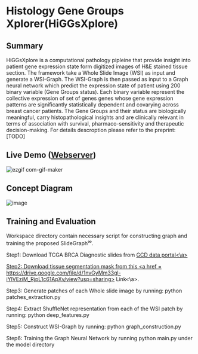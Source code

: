 # Histology Gene Groups Xplorer(HiGGsXplore)

## Summary
HiGGsXplore is a computational pathology pipleine that provide insight into patient gene expression state form digitized images of H&E stained tissue section.
The framework take a Whole Slide Image (WSI) as input and generate a WSI-Graph. The WSI-Graph is then passed as input to a Graph neural network which predict
the expression state of patient using 200 binary variable (Gene Groups status). Each binary variable represent the collective expression of set of genes genes whose
gene expression patterns are significantly statistically dependent and covarying across breast cancer patients. The Gene Groups and their status are biologically meaningful,
carry histopathological insights and are clinically relevant in terms of association with survival, pharmaco-sensitivity and therapeutic decision-making. 
For details descroption please refer to the preprint: [TODO] 

## Live Demo (<a href='https://tiademos.dcs.warwick.ac.uk/bokeh_app?demo=HiGGsXplore'>Webserver</a>) 

![ezgif com-gif-maker](https://user-images.githubusercontent.com/13537509/230781325-477a60ac-2229-46b5-96f3-6892c6eaf7d6.gif)


## Concept Diagram
![image](https://user-images.githubusercontent.com/13537509/230778558-4403a42f-4819-41bf-af2d-53e92f84af05.png)

## Training and Evaluation

Workspace directory contain necessary script for constructing graph and training the proposed SlideGraph<sup>∞</sup>. 

Step1: Download TCGA BRCA Diagnostic slides from <a href='https://docs.gdc.cancer.gov/Data_Portal/Users_Guide/Repository/'>GCD data portal<\a>

Step2: Download tissue segmentation mask from this <a href = https://drive.google.com/file/d/1nvGyMm33gl-iYlVEziM_RjpL1c61ApXv/view?usp=sharing> Link<\a>.

Step3: Generate patches of each Whole slide image by running: python patches_extraction.py

Step4: Extract ShuffleNet representation from each of the WSI patch by running: python deep_features.py

Step5: Construct WSI-Graph by running: python graph_construction.py

Step6: Training the Graph Neural Network by running python main.py under the model directory

